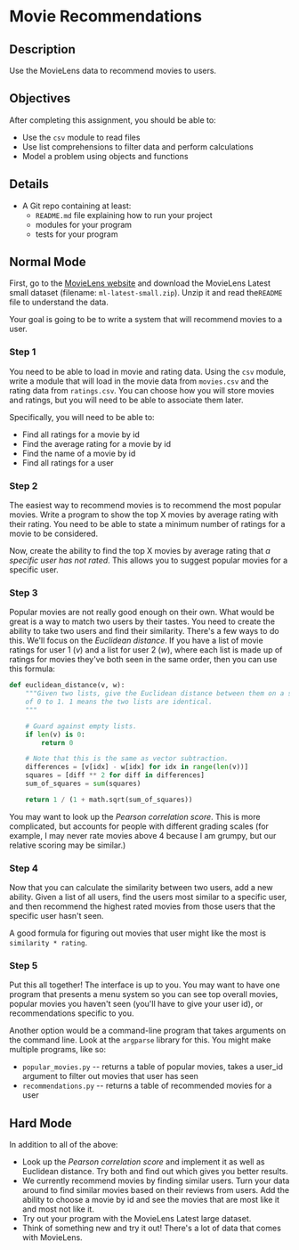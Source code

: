 # Movie Recommendations

## Description

Use the MovieLens data to recommend movies to users.

## Objectives

After completing this assignment, you should be able to:

- Use the `csv` module to read files
- Use list comprehensions to filter data and perform calculations
- Model a problem using objects and functions

## Details

- A Git repo containing at least:
  - `README.md` file explaining how to run your project
  - modules for your program
  - tests for your program

## Normal Mode

First, go to the [MovieLens website](http://grouplens.org/datasets/movielens/)
and download the MovieLens Latest small dataset (filename: `ml-latest-small.zip`). Unzip it and read the`README` file to understand the data.

Your goal is going to be to write a system that will recommend movies to a
user.

### Step 1

You need to be able to load in movie and rating data. Using the `csv` module,
write a module that will load in the movie data from `movies.csv` and the rating
data from `ratings.csv`. You can choose how you will store movies and ratings, but you will need to be able to associate them later.

Specifically, you will need to be able to:

- Find all ratings for a movie by id
- Find the average rating for a movie by id
- Find the name of a movie by id
- Find all ratings for a user

### Step 2

The easiest way to recommend movies is to recommend the most popular movies.
Write a program to show the top X movies by average rating with their rating.
You need to be able to state a minimum number of ratings for a movie to be
considered.

Now, create the ability to find the top X movies by average rating that _a
specific user has not rated_. This allows you to suggest popular movies for
a specific user.

### Step 3

Popular movies are not really good enough on their own. What would be great
is a way to match two users by their tastes. You need to create the ability
to take two users and find their similarity. There's a few ways to do this.
We'll focus on the _Euclidean distance_. If you have a list of movie
ratings for user 1 (_v_) and a list for user 2 (_w_), where each list
is made up of ratings for movies they've both seen in the same order, then
you can use this formula:

```py
def euclidean_distance(v, w):
    """Given two lists, give the Euclidean distance between them on a scale
    of 0 to 1. 1 means the two lists are identical.
    """

    # Guard against empty lists.
    if len(v) is 0:
        return 0

    # Note that this is the same as vector subtraction.
    differences = [v[idx] - w[idx] for idx in range(len(v))]
    squares = [diff ** 2 for diff in differences]
    sum_of_squares = sum(squares)

    return 1 / (1 + math.sqrt(sum_of_squares))
```

You may want to look up the _Pearson correlation score_. This is more
complicated, but accounts for people with different grading scales (for
example, I may never rate movies above 4 because I am grumpy, but our
relative scoring may be similar.)

### Step 4

Now that you can calculate the similarity between two users, add a new
ability. Given a list of all users, find the users most similar to a
specific user, and then recommend the highest rated movies from those
users that the specific user hasn't seen.

A good formula for figuring out movies that user might like the most
is `similarity * rating`.

### Step 5

Put this all together! The interface is up to you. You may want to
have one program that presents a menu system so you can see top
overall movies, popular movies you haven't seen (you'll have to give
your user id), or recommendations specific to you.

Another option would be a command-line program that takes arguments
on the command line. Look at the `argparse` library for this. You might
make multiple programs, like so:

- `popular_movies.py` -- returns a table of popular movies, takes a user_id
  argument to filter out movies that user has seen
- `recommendations.py` -- returns a table of recommended movies for a user

## Hard Mode

In addition to all of the above:

- Look up the _Pearson correlation score_ and implement it as well as Euclidean distance. Try both and find out which gives you better results.
- We currently recommend movies by finding similar users. Turn your data around to find similar movies based on their reviews from users. Add the ability to
  choose a movie by id and see the movies that are most like it and most not like it.
- Try out your program with the MovieLens Latest large dataset.
- Think of something new and try it out! There's a lot of data that comes with MovieLens.
